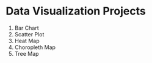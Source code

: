 # Data Visualization Projects

<ol>
  <li>Bar Chart</li>
  <li>Scatter Plot</li>
  <li>Heat Map</li>
  <li>Choropleth Map</li>
  <li>Tree Map</li>
</ol>
